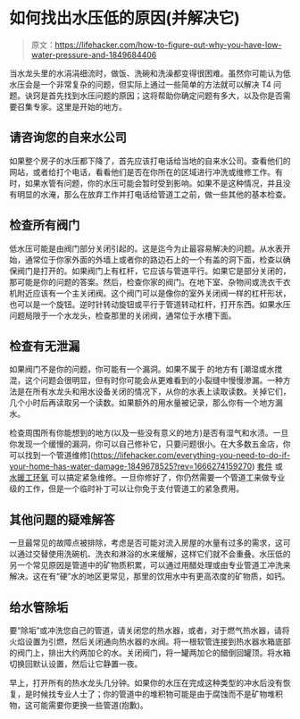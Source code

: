 # 如何找出水压低的原因(并解决它)

> 原文：<https://lifehacker.com/how-to-figure-out-why-you-have-low-water-pressure-and-1849684406>

当水龙头里的水涓涓细流时，做饭、洗碗和洗澡都变得很困难。虽然你可能认为低水压会是一个非常复杂的问题，但实际上通过一些简单的方法就可以解决 T4 问题。诀窍是首先找到水压问题的原因；这将帮助你确定问题有多大，以及你是否需要召集专家。这里是开始的地方。



## 请咨询您的自来水公司

如果整个房子的水压都下降了，首先应该打电话给当地的自来水公司。查看他们的网站，或者给打个电话，看看他们是否在你所在的区域进行冲洗或维修工作。有时，如果水管有问题，你的水压可能会暂时受到影响。如果不是这种情况，并且没有明显的水淹，那么在放弃工作并打电话给管道工之前，做一些其他的基本检查。

## 检查所有阀门

低水压可能是由阀门部分关闭引起的。这是迄今为止最容易解决的问题。从水表开始，通常位于你家外面的外墙上或者你的路边石上的一个有盖的洞下面，检查以确保阀门是打开的。如果阀门上有杠杆，它应该与管道平行。如果它是部分关闭的，那可能是你的问题的答案。然后，检查你家的阀门。在地下室、杂物间或洗衣干衣机附近应该有一个主关闭阀。这个阀门可以是像你的室外关闭阀一样的杠杆形状，也可以是一个旋钮。逆时针转动旋钮或平行于管道转动杠杆，打开东西。如果水压问题局限于一个水龙头，检查那里的关闭阀，通常位于水槽下面。

## 检查有无泄漏

如果阀门不是你的问题，你可能有一个漏洞。如果不属于 的地方有 [潮湿或水搅混，这个问题会很明显，但有时你可能会从更难看到的小裂缝中慢慢渗漏。一种方法是在所有水龙头和用水设备关闭的情况下，从你的水表上读取读数。关掉它们，几个小时后再读取另一个读数。如果额外的用水量被记录，那么你有一个地方漏水。

检查周围所有你能想到的地方(以及一些没有意义的地方)是否有湿气和水渍。一旦你发现一个缓慢的漏洞，你可以自己修补它，只要问题很小。在大多数五金店，你可以找到一个管道维修](https://lifehacker.com/everything-you-need-to-do-if-your-home-has-water-damage-1849678525?rev=1666274159270) [套件](https://www.coxhardware.com/p-11945-quick-fix-pipe-repair-kit.aspx) 或 [水暖工环氧](http://acehardware.com/departments/paint-and-supplies/tape-glues-and-adhesives/glues-and-epoxy/1214451?x429=true&utm_source=google&utm_medium=organic-shopping&utm_campaign=organic-shopping) 可以搞定紧急维修。一旦你修好了，你仍然需要一个管道工来做专业级的工作，但是一个临时补丁可以让你免于支付管道工的紧急费用。

## 其他问题的疑难解答

一旦最常见的故障点被排除，考虑是否可能对流入房屋的水量有过多的需求，这可以通过交替使用洗碗机、洗衣和淋浴的水来缓解，这样它们就不会重叠。水压低的另一个常见原因是管道中的矿物质积累，可以通过用醋处理或由专业管道工冲洗来解决。这在有“硬”水的地区更常见，那里的饮用水中有更高浓度的矿物质，如钙。

## 给水管除垢

要“除垢”或冲洗您自己的管道，请关闭您的热水器，或者，对于燃气热水器，请将火焰设置为引燃，然后关闭通向热水器的水阀。将一根软管连接到热水器水箱底部的阀门上，排出大约两加仑的水。关闭阀门，将一罐两加仑的醋倒回罐顶。将水箱切换回默认设置，然后让它静置一夜。

早上，打开所有的热水龙头几分钟。如果你的水压在完成这种类型的冲水后没有恢复，是时候找专业人士了；你的管道中的堆积物可能是由于腐蚀而不是矿物堆积物，这可能需要你更换一些管道(抱歉)。
